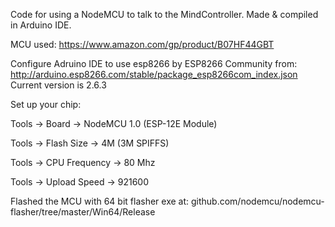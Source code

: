 Code for using a NodeMCU to talk to the MindController. Made & compiled in Arduino IDE.

MCU used: https://www.amazon.com/gp/product/B07HF44GBT

Configure Adruino IDE to use esp8266 by ESP8266 Community from:
http://arduino.esp8266.com/stable/package_esp8266com_index.json
Current version is 2.6.3

Set up your chip:

Tools -> Board -> NodeMCU 1.0 (ESP-12E Module)

Tools -> Flash Size -> 4M (3M SPIFFS)

Tools -> CPU Frequency -> 80 Mhz

Tools -> Upload Speed -> 921600

Flashed the MCU with 64 bit flasher exe at: github.com/nodemcu/nodemcu-flasher/tree/master/Win64/Release
